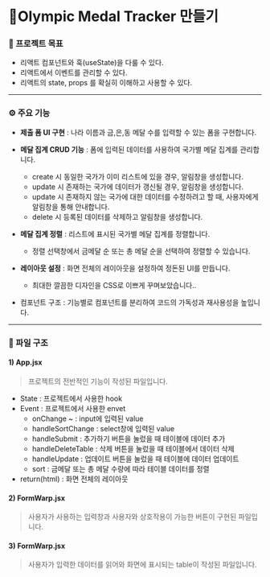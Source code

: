 # 🥇Olympic Medal Tracker 만들기


### 🚩 프로젝트 목표

- 리액트 컴포넌트와 훅(useState)을 다룰 수 있다.
- 리액트에서 이벤트를 관리할 수 있다.
- 리액트의 state, props 를 확실히 이해하고 사용할 수 있다.
<hr>

### ⚙ 주요 기능
- **제출 폼 UI 구현** : 나라 이름과 금,은,동 메달 수를 입력할 수 있는 폼을 구현합니다.
- **메달 집계 CRUD 기능** : 폼에 입력된 데이터를 사용하여 국가별 메달 집계를 관리합니다.
     - create 시 동일한 국가가 이미 리스트에 있을 경우, 알림창을 생성합니다.
     - update 시 존재하는 국가에 데이터가 갱신될 경우, 알림창을 생성합니다.
     - update 시 존재하지 않는 국가에 대한 데이터를 수정하려고 할 때, 사용자에게 알림창을 통해 안내합니다.
     - delete 시 등록된 데이터를 삭제하고 알림창을 생성합니다.

- **메달 집계 정렬** : 리스트에 표시된 국가별 메달 집계를 정렬합니다.
     - 정렬 선택창에서 금메달 순 또는 총 메달 순을 선택하여 정렬할 수 있습니다.

- **레이아웃 설정** : 화면 전체의 레이아웃을 설정하여 정돈된 UI를 만듭니다.
     - 최대한 깔끔한 디자인을 CSS로 이쁘게 꾸며보았습니다..

- 컴포넌트 구조 : 기능별로 컴포넌트를 분리하여 코드의 가독성과 재사용성을 높입니다.
<hr>

### 📁 파일 구조
#### **1) App.jsx**
> 프로젝트의 전반적인 기능이 작성된 파일입니다.
- State : 프로젝트에서 사용한 hook 
- Event : 프로젝트에서 사용한 envet
    - onChange ~ : input에 입력된 value 
    - handleSortChange : select창에 입력된 value 
    - handleSubmit : 추가하기 버튼을 눌렀을 때 테이블에 데이터 추가
    - handleDeleteTable : 삭제 버튼을 눌렀을 때 테이블에서 데이터 삭제
    - handleUpdate : 업데이트 버튼을 눌렀을 때 테이블에 데이터 업데이트
    - sort : 금메달 또는 총 메달 수량에 따라 테이블 데이터를 정렬
- return(html) : 화면 전체의 레이아웃 <br>

#### **2) FormWarp.jsx**
> 사용자가 사용하는 입력창과 사용자와 상호작용이 가능한 버튼이 구현된 파일입니다.
#### **3) FormWarp.jsx**
> 사용자가 입력한 데이터를 읽어와 화면에 표시되는 table이 작성된 파일입니다.
